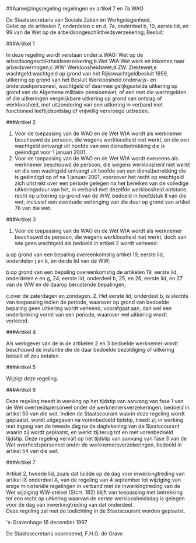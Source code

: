 <meta http-equiv='Content-Type' content='text/html; charset=utf-8' />

##Aanwijzingsregeling regelingen ex artikel 7 en 7a WAO

De Staatssecretaris van Sociale Zaken en Werkgelegenheid,  
Gelet op de artikelen 7, onderdelen c en d, 7a, onderdeel b, 10, eerste lid, en 99 van de Wet op de arbeidsongeschiktheidsverzekering;
Besluit:    

###Artikel 1 

In deze regeling wordt verstaan onder:a.WAO: Wet op de arbeidsongeschiktheidsverzekering;b.Wet WIA:Wet werk en inkomen naar arbeidsvermogen;c.WW: Werkloosheidswet;d.ZW: Ziektewet;e. wachtgeld:wachtgeld op grond van het Rijkswachtgeldbesluit 1959, uitkering op grond van het Besluit Werkloosheid onderwijs- en onderzoekpersoneel, wachtgeld of daarmee gelijkgestelde uitkering op grond van de Algemene militaire pensioenwet, of een met die wachtgelden of die uitkeringen vergelijkbare uitkering op grond van ontslag of werkloosheid, met uitzondering van een uitkering in verband met functioneel leeftijdsontslag of vrijwillig vervroegd uittreden. 

###Artikel 2 

1. Voor de toepassing van de WAO en de Wet WIA wordt als werknemer beschouwd de persoon, die wegens werkloosheid niet werkt, en die een wachtgeld ontvangt uit hoofde van een dienstbetrekking die is geëindigd voor 1 januari 2001.
2. Voor de toepassing van de WAO en de Wet WIA wordt eveneens als werknemer beschouwd de persoon, die wegens werkloosheid niet werkt en die een wachtgeld ontvangt uit hoofde van een dienstbetrekking die is geëindigd op of na 1 januari 2001, voorzover het recht op wachtgeld zich uitstrekt over een periode gelegen na het bereiken van de volledige uitkeringsduur van het, in verband met dezelfde werkloosheid ontstane, recht op uitkering op grond van de WW, bedoeld in hoofdstuk II van die wet, inclusief een eventuele verlenging van die duur op grond van artikel 76 van die wet. 

###Artikel 3 

1. Voor de toepassing van de WAO en de Wet WIA wordt als werknemer beschouwd de persoon, die wegens werkloosheid niet werkt, doch aan wie geen wachtgeld als bedoeld in artikel 2 wordt verleend:

a.op grond van een bepaling overeenkomstig artikel 19, eerste lid, onderdelen j en k, en derde lid van de WW;

b.op grond van een bepaling overeenkomstig de artikelen 19, eerste lid, onderdelen e en g, 24, eerste lid, onderdeel b, 25, en 26, eerste lid, en 27 van de WW en de daarop berustende bepalingen;

c.over de zaterdagen en zondagen.
2. Het eerste lid, onderdeel b, is slechts van toepassing indien de periode, waarover op grond van bedoelde bepaling geen uitkering wordt verleend, voorafgaat aan, dan wel een onderbreking vormt van een periode, waarover wel uitkering wordt verleend. 

###Artikel 4 

Als werkgever van de in de artikelen 2 en 3 bedoelde werknemer wordt beschouwd de instantie die de daar bedoelde bezoldiging of uitkering betaalt of zou betalen. 

###Artikel 5 

Wijzigt deze regeling.

###Artikel 6 

Deze regeling treedt in werking op het tijdstip van aanvang van fase 1 van de Wet overheidspersoneel onder de werknemersverzekeringen, bedoeld in artikel 50 van die wet. Indien de Staatscourant waarin deze regeling wordt geplaatst, wordt uitgegeven na vorenbedoeld tijdstip, treedt zij in werking met ingang van de tweede dag na de dagtekening van de Staatscourant waarin zij wordt geplaatst, en werkt zij terug tot en met vorenbedoeld tijdstip. Deze regeling vervalt op het tijdstip van aanvang van fase 3 van de Wet overheidspersoneel onder de werknemersverzekeringen, bedoeld in artikel 54 van die wet.

###Artikel 7 

Artikel 2, tweede lid, zoals dat luidde op de dag voor inwerkingtreding van artikel IX onderdeel A, van de regeling van 4 september tot wijziging van enige ministeriële regelingen in verband met de inwerkingtreding van de Wet wijziging WW-stelsel (Stcrt. 182) blijft van toepassing met betrekking tot een recht op uitkering waarvan de eerste werkloosheidsdag is gelegen voor de dag van inwerkingtreding van dat onderdeel.  
Deze regeling zal met de toelichting in de Staatscourant worden geplaatst.

's-Gravenhage
16 december 1997

De 
Staatssecretaris voornoemd, 
F.H.G. de Grave  
